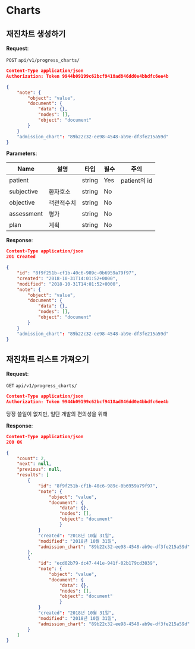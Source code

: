 # Charts

## 재진차트 생성하기

**Request**:

`POST` `api/v1/progress_charts/`
```json
Content-Type application/json
Authorization: Token 9944b09199c62bcf9418ad846dd0e4bbdfc6ee4b

{
    "note": {
        "object": "value",
        "document": {
            "data": {},
            "nodes": [],
            "object": "document"
        }
    }
    "admission_chart": "89b22c32-ee98-4548-ab9e-df3fe215a59d"
}
```

**Parameters**:

Name       | 설명      | 타입   | 필수 | 주의
-----------|-----------|--------|------|------------
patient    |           | string | Yes  | patient의 id
subjective | 환자호소  | string | No   | 
objective  | 객관적수치| string | No   | 
assessment | 평가      | string | No   | 
plan       | 계획      | string | No   | 

**Response**:

```json
Content-Type application/json
201 Created

{
    "id": "8f9f251b-cf1b-40c6-989c-0b6959a79f97",
    "created": "2018-10-31T14:01:52+0000",
    "modified": "2018-10-31T14:01:52+0000",
    "note": {
        "object": "value",
        "document": {
            "data": {},
            "nodes": [],
            "object": "document"
        }
    }
    "admission_chart": "89b22c32-ee98-4548-ab9e-df3fe215a59d"
}
```

## 재진차트 리스트 가져오기

**Request**:

`GET` `api/v1/progress_charts/`
```json
Content-Type application/json
Authorization: Token 9944b09199c62bcf9418ad846dd0e4bbdfc6ee4b
```

당장 쓸일이 없지만, 일단 개발의 편의성을 위해

**Response**:

```json
Content-Type application/json
200 OK

{
    "count": 2,
    "next": null,
    "previous": null,
    "results": [
        {
            "id": "8f9f251b-cf1b-40c6-989c-0b6959a79f97",
            "note": {
                "object": "value",
                "document": {
                    "data": {},
                    "nodes": [],
                    "object": "document"
                    }
            }
            "created": "2018년 10월 31일",
            "modified": "2018년 10월 31일",
            "admission_chart": "89b22c32-ee98-4548-ab9e-df3fe215a59d"
        },
        {
            "id": "ecd02b79-dc47-441e-941f-02b179cd3039",
            "note": {
                "object": "value",
                "document": {
                    "data": {},
                    "nodes": [],
                    "object": "document"
                    }
            }
            "created": "2018년 10월 31일",
            "modified": "2018년 10월 31일",
            "admission_chart": "89b22c32-ee98-4548-ab9e-df3fe215a59d"
        }
    ]
}
```
